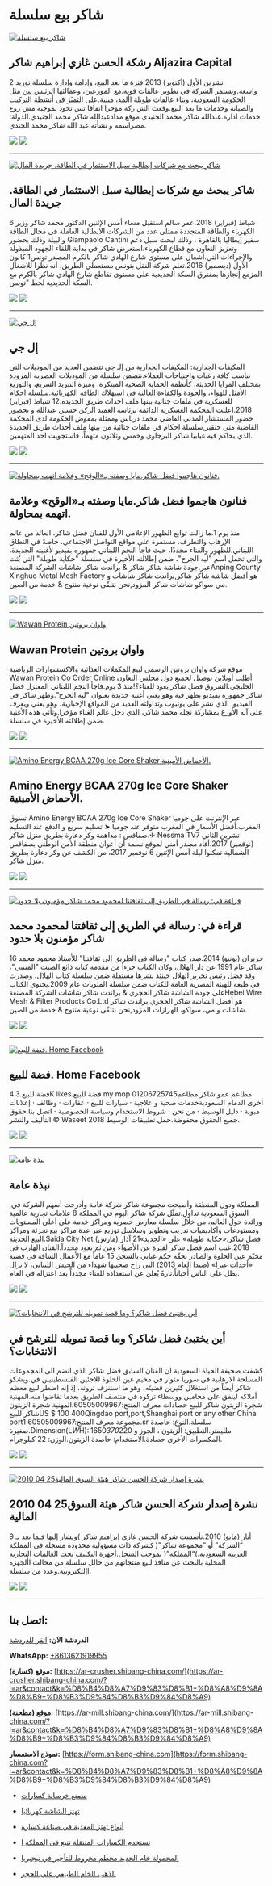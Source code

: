 # شاكر بيع سلسلة

<a href="https://swt.shibang-china.com/?l=ar&img&k=%D8%B4%D8%A7%D9%83%D8%B1+%D8%A8%D9%8A%D8%B9+%D8%B3%D9%84%D8%B3%D9%84%D8%A9" target="_blank">![شاكر بيع سلسلة](http://static.shibang-china.com/all-800x300/492.jpg)</a>

## رشكة الحسن غازي إبراهيم شاكر Aljazira Capital
2 تشرين الأول (أكتوبر) 2013.فترة ما بعد البيع، وإدامة وإدارة سلسلة توريد واسعة.وتستمر الشركة في تطوير عالقات قوية.مع الموزعين، وعمالئها الرئيس يين مثل الحكومة السعودية، وبناء عالقات طويلة األمد، مبنية.على التميّز في أنشطة التركيب والصيانة وخدمات ما بعد البيع.وقعت الش ركة مؤخرا اتفاقا تس تحوذ بموجبه مش روع خدمات ادارة.عبدالله شاكر محمد الجنيدي موقع مدادعبدالله شاكر محمد الجنيدي.الدولة: مصراسمه و نشأته:عبد الله شاكر محمد الجندي.


<a href="https://whatsapp.shibangsoft.com/WhatsApp.php" target="_blank" title="WhatsApp">![](http://static.shibang-china.com/icon/whatsapp.png)</a> <a href="https://swt.shibang-china.com/?l=ar&icon&k=%D8%B4%D8%A7%D9%83%D8%B1+%D8%A8%D9%8A%D8%B9+%D8%B3%D9%84%D8%B3%D9%84%D8%A9" target="_blank">![](http://static.shibang-china.com/icon/chat-ar.png)</a>

---

<a href="https://swt.shibang-china.com/?l=ar&img&k=%D8%B4%D8%A7%D9%83%D8%B1+%D8%A8%D9%8A%D8%B9+%D8%B3%D9%84%D8%B3%D9%84%D8%A9" target="_blank">![شاكر يبحث مع شركات إيطالية سبل الاستثمار في الطاقة. جريدة المال](http://static.shibang-china.com/all-800x300/1340.jpg)</a>

## شاكر يبحث مع شركات إيطالية سبل الاستثمار في الطاقة. جريدة المال
6 شباط (فبراير) 2018.عمر سالم استقبل مساء أمس الإثنين الدكتور محمد شاكر وزير الكهرباء والطاقة المتجددة ممثلى عدد من الشركات الايطالية العاملة فى مجال الطاقة والبيئة وذلك بحضور Giampaolo Cantini سفير إيطاليا بالقاهرة ، وذلك لبحث سبل دعم وتعزيز التعاون مع قطاع الكهرباء.استعرض شاكر في بداية اللقاء الجهود المبذولة والإجراءات التي.أشغال على مستوى شارع الهادي شاكر بالكرم المصدر تونس1 كانون الأول (ديسمبر) 2016.تعلم شركة النقل بتونس مستعملي الطريق، أنه نظرا للاشغال المزمع إنجازها بمفترق السكة الحديدية على مستوى تقاطع شارع الهادي شاكر بالكرم مع السكة الحديدية لخط &quot;تونس.


<a href="https://whatsapp.shibangsoft.com/WhatsApp.php" target="_blank" title="WhatsApp">![](http://static.shibang-china.com/icon/whatsapp.png)</a> <a href="https://swt.shibang-china.com/?l=ar&icon&k=%D8%B4%D8%A7%D9%83%D8%B1+%D8%A8%D9%8A%D8%B9+%D8%B3%D9%84%D8%B3%D9%84%D8%A9" target="_blank">![](http://static.shibang-china.com/icon/chat-ar.png)</a>

---

<a href="https://swt.shibang-china.com/?l=ar&img&k=%D8%B4%D8%A7%D9%83%D8%B1+%D8%A8%D9%8A%D8%B9+%D8%B3%D9%84%D8%B3%D9%84%D8%A9" target="_blank">![إل جي](http://static.shibang-china.com/all-800x300/772.jpg)</a>

## إل جي
المكيفات الجدارية: المكيفات الجدارية من إلـ جي تتضمن العديد من الموديلات التي تناسب كافة رغبات واحتياجات العملاء.تتضمن سلسلة من الموديلات العصرية المزودة بمختلف المزايا الحديثة، كأنظمة الحماية الصحية المبتكرة، وميزة التبريد السريع، والتوزيع الأمثل للهواء، والجودة والكفاءة العالية في استهلاك الطاقة الكهربائية.سلسلة احكام للعسكرية في ملفات جنائية بينها ملف احداث طريق الجديدة.12 شباط (فبراير) 2018.اعلنت المحكمة العسكرية الدائمة برئاسة العميد الركن حسين عبدالله و بحضور حضور المستشار المدني القاضي محمد درباس وممثلة بمفوض الحكومة لدى المحكمة القاضية منى حنقير,سلسلة احكام في ملفات جنائية من بينها ملف أحداث طريق الجديدة الذي يحاكم فيه غيابيا شاكر البرجاوي وخمس وثلاثون متهماً، فاستجوبت احد المتهمين.


<a href="https://whatsapp.shibangsoft.com/WhatsApp.php" target="_blank" title="WhatsApp">![](http://static.shibang-china.com/icon/whatsapp.png)</a> <a href="https://swt.shibang-china.com/?l=ar&icon&k=%D8%B4%D8%A7%D9%83%D8%B1+%D8%A8%D9%8A%D8%B9+%D8%B3%D9%84%D8%B3%D9%84%D8%A9" target="_blank">![](http://static.shibang-china.com/icon/chat-ar.png)</a>

---

<a href="https://swt.shibang-china.com/?l=ar&img&k=%D8%B4%D8%A7%D9%83%D8%B1+%D8%A8%D9%8A%D8%B9+%D8%B3%D9%84%D8%B3%D9%84%D8%A9" target="_blank">![فنانون هاجموا فضل شاكر.مايا وصفته بـ«الوقح» وعلامة اتهمه بمحاولة.](http://static.shibang-china.com/all-800x300/1368.jpg)</a>

## فنانون هاجموا فضل شاكر.مايا وصفته بـ«الوقح» وعلامة اتهمه بمحاولة.
منذ يوم 1.ما زالت توابع الظهور الإعلامي الأول للفنان فضل شاكر، العائد من عالم الإرهاب والتطرف، مستمرة على مواقع التواصل الاجتماعي، خاصةً في النطاق اللبناني.للظهور والغناء مجددًا، حيث فاجأ النجم اللبناني جمهوره بفيديو لأغنيته الجديدة، والتي تحمل اسم &quot;ليه الجرح&quot;، ضمن إطلالته الأخيرة في سلسلة &quot;حكاية طويلة&quot; التي بُثت عبر.جودة شاشة شاكر شاكر &amp; براندت شاكر شاشات الشركة المصنعةAnping County Xinghuo Metal Mesh Factory هو أفضل شاشة شاكر شاكر,براندت شاكر شاشات و مي سواكو شاشات شاكر المزود,نحن نتلقّى نوعية منتوج &amp; خدمة من الصين.


<a href="https://whatsapp.shibangsoft.com/WhatsApp.php" target="_blank" title="WhatsApp">![](http://static.shibang-china.com/icon/whatsapp.png)</a> <a href="https://swt.shibang-china.com/?l=ar&icon&k=%D8%B4%D8%A7%D9%83%D8%B1+%D8%A8%D9%8A%D8%B9+%D8%B3%D9%84%D8%B3%D9%84%D8%A9" target="_blank">![](http://static.shibang-china.com/icon/chat-ar.png)</a>

---

<a href="https://swt.shibang-china.com/?l=ar&img&k=%D8%B4%D8%A7%D9%83%D8%B1+%D8%A8%D9%8A%D8%B9+%D8%B3%D9%84%D8%B3%D9%84%D8%A9" target="_blank">![Wawan Protein واوان بروتين](http://static.shibang-china.com/all-800x300/699.jpg)</a>

## Wawan Protein واوان بروتين
موقع شركة واوان بروتين الرسمي لبيع المكملات الغذائية والاكسسوارات الرياضية Wawan Protein Co Order Online أطلب أونلاين توصيل لجميع دول مجلس التعاون الخليجي.الشروق فضل شاكر يعود للغناء؟!منذ 3 يوم.فاجأ النجم اللبناني المعتزل فضل شاكر جمهوره بفيديو يظهر فيه وهو يغني أغنية جديدة بعنوان &quot;ليه الجرح&quot;.وظهر شاكر في الفيديو، الذي نشر على يوتيوب وتداولته العديد من المواقع الإخبارية، وهو يغني ويعزف على آله الأورغ بمشاركة نجله محمد شاكر، الذي دخل عالم الغناء مؤخرا.وتأتي هذه الأغنية ضمن إطلالته الأخيرة في سلسلة.


<a href="https://whatsapp.shibangsoft.com/WhatsApp.php" target="_blank" title="WhatsApp">![](http://static.shibang-china.com/icon/whatsapp.png)</a> <a href="https://swt.shibang-china.com/?l=ar&icon&k=%D8%B4%D8%A7%D9%83%D8%B1+%D8%A8%D9%8A%D8%B9+%D8%B3%D9%84%D8%B3%D9%84%D8%A9" target="_blank">![](http://static.shibang-china.com/icon/chat-ar.png)</a>

---

<a href="https://swt.shibang-china.com/?l=ar&img&k=%D8%B4%D8%A7%D9%83%D8%B1+%D8%A8%D9%8A%D8%B9+%D8%B3%D9%84%D8%B3%D9%84%D8%A9" target="_blank">![Amino Energy BCAA 270g Ice Core Shaker الأحماض الأمينية.](http://static.shibang-china.com/all-800x300/665.jpg)</a>

## Amino Energy BCAA 270g Ice Core Shaker الأحماض الأمينية.
تسوق Amino Energy BCAA 270g Ice Core Shaker عبر الإنترنت على جوميا المغرب.أفضل الأسعار في المغرب متوفر عند جوميا ➤ تسليم سريع و الدفع عند التسليم ✈.صفاقس : مداهمة وكر دعارة بطريق منزل شاكر Nessma TV7 تشرين الثاني (نوفمبر) 2017.أفاد مصدر أمني لموقع نسمة أن أعوان منطقة الأمن الوطني بصفاقس الشمالية تمكنوا ليلة أمس الإثنين 6 نوفمبر 2017، من الكشف عن وكر دعارة بطريق منزل شاكر.


<a href="https://whatsapp.shibangsoft.com/WhatsApp.php" target="_blank" title="WhatsApp">![](http://static.shibang-china.com/icon/whatsapp.png)</a> <a href="https://swt.shibang-china.com/?l=ar&icon&k=%D8%B4%D8%A7%D9%83%D8%B1+%D8%A8%D9%8A%D8%B9+%D8%B3%D9%84%D8%B3%D9%84%D8%A9" target="_blank">![](http://static.shibang-china.com/icon/chat-ar.png)</a>

---

<a href="https://swt.shibang-china.com/?l=ar&img&k=%D8%B4%D8%A7%D9%83%D8%B1+%D8%A8%D9%8A%D8%B9+%D8%B3%D9%84%D8%B3%D9%84%D8%A9" target="_blank">![قراءة في: رسالة في الطريق إلى ثقافتنا لمحمود محمد شاكر مؤمنون بلا حدود](http://static.shibang-china.com/all-800x300/709.jpg)</a>

## قراءة في: رسالة في الطريق إلى ثقافتنا لمحمود محمد شاكر مؤمنون بلا حدود
16 حزيران (يونيو) 2014.صدر كتاب &quot;رسالة في الطريق إلى ثقافتنا&quot; للأستاذ محمود محمد شاكر عام 1991 عن دار الهلال، وكان الكتاب جزءاً من مقدمة كتابه ذائع الصيت &quot;المتنبي&quot;، وقد فضل رئيس تحرير الهلال حينئذ نشرها مستقلة ضمن سلسلة كتاب الهلال، وصدرت في طبعة للهيئة المصرية العامة للكتاب ضمن سلسلة المئويات عام 2009.يحتوي الكتاب على.جودة الشاشة شاكر الحجري &amp; براندت شاكر شاشات الشركة المصنعةHebei Wire Mesh &amp; Filter Products Co.Ltd هو أفضل الشاشة شاكر الحجري,براندت شاكر شاشات و مي، سواكو، الهزازات المزود,نحن نتلقّى نوعية منتوج &amp; خدمة من الصين.


<a href="https://whatsapp.shibangsoft.com/WhatsApp.php" target="_blank" title="WhatsApp">![](http://static.shibang-china.com/icon/whatsapp.png)</a> <a href="https://swt.shibang-china.com/?l=ar&icon&k=%D8%B4%D8%A7%D9%83%D8%B1+%D8%A8%D9%8A%D8%B9+%D8%B3%D9%84%D8%B3%D9%84%D8%A9" target="_blank">![](http://static.shibang-china.com/icon/chat-ar.png)</a>

---

<a href="https://swt.shibang-china.com/?l=ar&img&k=%D8%B4%D8%A7%D9%83%D8%B1+%D8%A8%D9%8A%D8%B9+%D8%B3%D9%84%D8%B3%D9%84%D8%A9" target="_blank">![فضة للبيع. Home Facebook](http://static.shibang-china.com/all-800x300/7.jpg)</a>

## فضة للبيع. Home Facebook
فضة للبيع.4.3K likes.فضة للبيع my mop 01206725745‎مطاعم عمو شاكر مطاعم أخرى الدمام السعوديةخدمات صحية و علاجية &middot; سيارات للبيع &middot; عقارات &middot; وظائف &middot; إعلانات مبوبة &middot; دليل الوسيط &middot; من نحن &middot; شروط الاستخدام وسياسة الخصوصية &middot; اتصل بنا.حقوق التأليف والنشر © Waseet 2018 جميع الحقوق محفوظة.حمل تطبيقات الوسيط.


<a href="https://whatsapp.shibangsoft.com/WhatsApp.php" target="_blank" title="WhatsApp">![](http://static.shibang-china.com/icon/whatsapp.png)</a> <a href="https://swt.shibang-china.com/?l=ar&icon&k=%D8%B4%D8%A7%D9%83%D8%B1+%D8%A8%D9%8A%D8%B9+%D8%B3%D9%84%D8%B3%D9%84%D8%A9" target="_blank">![](http://static.shibang-china.com/icon/chat-ar.png)</a>

---

<a href="https://swt.shibang-china.com/?l=ar&img&k=%D8%B4%D8%A7%D9%83%D8%B1+%D8%A8%D9%8A%D8%B9+%D8%B3%D9%84%D8%B3%D9%84%D8%A9" target="_blank">![نبذة عامة](http://static.shibang-china.com/all-800x300/423.jpg)</a>

## نبذة عامة
.المملكة ودول المنطقة وأصبحت مجموعة شاكر شركة عامة وأدرجت أسهم الشركة في السوق السعودية تداول.تمثّل شركة شاكر اليوم في المملكة 8 علامات تجارية عالمية ورائدة حول العالم، من خلال سلسلة معارض حصرية ومراكز خدمة على أعلى المستويات ومستودعات وأكاديميات تدريب وتطوير وسلاسل توزيع عبر عدة مراكز بيع تجزئة ومراكز البيع الحديثة.Saida City Net فضل شاكر.«حكاية طويلة» على «الجديد»21 آذار (مارس) 2018.غيب اسم فضل شاكر لفترة عن الأضواء ومن ثم يعود مجدداً.الفنان الهارب في مخيّم عين الحلوة والصادر بحقّه حكم غيابي بالسجن 15 عاماً مع الأعمال الشاقة في قضية «أحداث عبرا» (صيدا العام 2013) التي راح ضحيتها شهداء من الجيش اللبناني، لا يزال يطل على الناس أحياناً.تارةً يُعلن عن استعداده للغناء مجدداً بعد اعتزاله في العام.


<a href="https://whatsapp.shibangsoft.com/WhatsApp.php" target="_blank" title="WhatsApp">![](http://static.shibang-china.com/icon/whatsapp.png)</a> <a href="https://swt.shibang-china.com/?l=ar&icon&k=%D8%B4%D8%A7%D9%83%D8%B1+%D8%A8%D9%8A%D8%B9+%D8%B3%D9%84%D8%B3%D9%84%D8%A9" target="_blank">![](http://static.shibang-china.com/icon/chat-ar.png)</a>

---

<a href="https://swt.shibang-china.com/?l=ar&img&k=%D8%B4%D8%A7%D9%83%D8%B1+%D8%A8%D9%8A%D8%B9+%D8%B3%D9%84%D8%B3%D9%84%D8%A9" target="_blank">![أين يختبئ فضل شاكر؟ وما قصة تمويله للترشح في الانتخابات؟](http://static.shibang-china.com/all-800x300/210.jpg)</a>

## أين يختبئ فضل شاكر؟ وما قصة تمويله للترشح في الانتخابات؟
كشفت صحيفة الحياة السعودية ان الفنان السابق فضل شاكر الذي انضم الى المجموعات المسلحة الارهابية في سوريا متوار في مخيم عين الحلوة للاجئين الفلسطينيين في.ويشكو شاكر أيضاً من استغلال كثيرين قضيتَه، وهو ما استنزف ثروته، إذ إنه اضطر لبيع معظم أملاكه لينفق على محامين ووسطاء تركوه في منتصف الطريق بعدما تقاضوا منه.المهنية شجرة الزيتون شاكر للبيع حصادات معرف المنتج:60505009967.المهنية شجرة الزيتون شاكر للبيعUS $ 100 400Qingdao port,port,Shanghai port or any other China port1 مجموعة معرف المنتج:60505009967.sr سلسلة.النوع: حاصدة صغيرة.Dimension(L*W*H):.1650*370*220 ملليمتر.التطبيق: الزيتون ، الجوز و المكسرات الأخرى حصادة.الاستخدام: حاصدة الزيتون.الوزن: 22 كيلوجرام.


<a href="https://whatsapp.shibangsoft.com/WhatsApp.php" target="_blank" title="WhatsApp">![](http://static.shibang-china.com/icon/whatsapp.png)</a> <a href="https://swt.shibang-china.com/?l=ar&icon&k=%D8%B4%D8%A7%D9%83%D8%B1+%D8%A8%D9%8A%D8%B9+%D8%B3%D9%84%D8%B3%D9%84%D8%A9" target="_blank">![](http://static.shibang-china.com/icon/chat-ar.png)</a>

---

<a href="https://swt.shibang-china.com/?l=ar&img&k=%D8%B4%D8%A7%D9%83%D8%B1+%D8%A8%D9%8A%D8%B9+%D8%B3%D9%84%D8%B3%D9%84%D8%A9" target="_blank">![2010 04 25نشرة إصدار شركة الحسن شاكر هيئة السوق المالية](http://static.shibang-china.com/all-800x300/988.jpg)</a>

## 2010 04 25نشرة إصدار شركة الحسن شاكر هيئة السوق المالية
9 أيار (مايو) 2010.تأسست شركة الحسن غازي إبراهيم شاكر )ويشار إليها فيما بعد بـ “الشركة” أو “مجموعة شاكر”( كشركة ذات مسؤولية محدودة مسجلة في المملكة العربية السعودية.)“المملكة”( بموجب السجل.أجهزة التكييف تحت العالمات التجارية المحلية بالبحث عن منافذ لبيع منتجاتهم من خالل سلسلة من محالت األجهزة اإللكترونية.وعدد من سلسلة.

<a href="https://whatsapp.shibangsoft.com/WhatsApp.php" target="_blank" title="WhatsApp">![](http://static.shibang-china.com/icon/whatsapp.png)</a> <a href="https://swt.shibang-china.com/?l=ar&icon&k=%D8%B4%D8%A7%D9%83%D8%B1+%D8%A8%D9%8A%D8%B9+%D8%B3%D9%84%D8%B3%D9%84%D8%A9" target="_blank">![](http://static.shibang-china.com/icon/chat-ar.png)</a>

---
## اتصل بنا:

**الدردشة الآن:** [انقر للدردشة](https://swt.shibang-china.com?l=ar&contact&k=%D8%B4%D8%A7%D9%83%D8%B1+%D8%A8%D9%8A%D8%B9+%D8%B3%D9%84%D8%B3%D9%84%D8%A9)

**WhatsApp:**  [+8613621919955](https://whatsapp.shibangsoft.com/WhatsApp.php)

**موقع (كسارة):** [https://ar-crusher.shibang-china.com/](https://ar-crusher.shibang-china.com/?l=ar&contact&k=%D8%B4%D8%A7%D9%83%D8%B1+%D8%A8%D9%8A%D8%B9+%D8%B3%D9%84%D8%B3%D9%84%D8%A9)

**موقع (مطحنة):** [https://ar-mill.shibang-china.com/](https://ar-mill.shibang-china.com/?l=ar&contact&k=%D8%B4%D8%A7%D9%83%D8%B1+%D8%A8%D9%8A%D8%B9+%D8%B3%D9%84%D8%B3%D9%84%D8%A9)

**نموذج الاستفسار:** [https://form.shibang-china.com](https://form.shibang-china.com?l=ar&contact&k=%D8%B4%D8%A7%D9%83%D8%B1+%D8%A8%D9%8A%D8%B9+%D8%B3%D9%84%D8%B3%D9%84%D8%A9)

* [مصنع خرسانة كسارات](../27/%D9%85%D8%B5%D9%86%D8%B9%20%D8%AE%D8%B1%D8%B3%D8%A7%D9%86%D8%A9%20%D9%83%D8%B3%D8%A7%D8%B1%D8%A7%D8%AA.md)

* [تهتز الشاشة كهربائيا](../30/%D8%AA%D9%87%D8%AA%D8%B2%20%D8%A7%D9%84%D8%B4%D8%A7%D8%B4%D8%A9%20%D9%83%D9%87%D8%B1%D8%A8%D8%A7%D8%A6%D9%8A%D8%A7.md)

* [أنواع تهتز المغذية في صناعة كسارة](../28/%D8%A3%D9%86%D9%88%D8%A7%D8%B9%20%D8%AA%D9%87%D8%AA%D8%B2%20%D8%A7%D9%84%D9%85%D8%BA%D8%B0%D9%8A%D8%A9%20%D9%81%D9%8A%20%D8%B5%D9%86%D8%A7%D8%B9%D8%A9%20%D9%83%D8%B3%D8%A7%D8%B1%D8%A9.md)

* [تستخدم الكسارات المتنقلة تتبع في المملكة ا](../28/%D8%AA%D8%B3%D8%AA%D8%AE%D8%AF%D9%85%20%D8%A7%D9%84%D9%83%D8%B3%D8%A7%D8%B1%D8%A7%D8%AA%20%D8%A7%D9%84%D9%85%D8%AA%D9%86%D9%82%D9%84%D8%A9%20%D8%AA%D8%AA%D8%A8%D8%B9%20%D9%81%D9%8A%20%D8%A7%D9%84%D9%85%D9%85%D9%84%D9%83%D8%A9%20%D8%A7.md)

* [المحمولة خام الحديد محطم مخروط للتأجير في نيجيريا](../30/%D8%A7%D9%84%D9%85%D8%AD%D9%85%D9%88%D9%84%D8%A9%20%D8%AE%D8%A7%D9%85%20%D8%A7%D9%84%D8%AD%D8%AF%D9%8A%D8%AF%20%D9%85%D8%AD%D8%B7%D9%85%20%D9%85%D8%AE%D8%B1%D9%88%D8%B7%20%D9%84%D9%84%D8%AA%D8%A3%D8%AC%D9%8A%D8%B1%20%D9%81%D9%8A%20%D9%86%D9%8A%D8%AC%D9%8A%D8%B1%D9%8A%D8%A7.md)

* [الذهب الخام الطبيعي على الحجر](../29/%D8%A7%D9%84%D8%B0%D9%87%D8%A8%20%D8%A7%D9%84%D8%AE%D8%A7%D9%85%20%D8%A7%D9%84%D8%B7%D8%A8%D9%8A%D8%B9%D9%8A%20%D8%B9%D9%84%D9%89%20%D8%A7%D9%84%D8%AD%D8%AC%D8%B1.md)